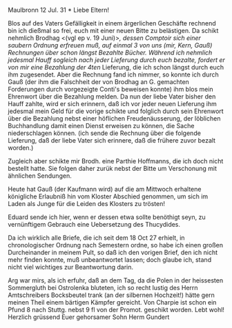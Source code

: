  Maulbronn 12 Jul. 31 <Dienstag>*
Liebe Eltern!

Blos auf des Vaters Gefälligkeit in einem ärgerlichen Geschäfte rechnend bin ich dießmal so frei, euch mit einer neuen Bitte zu belästigen. Da schikt nehmlich Brodhag <(vgl ep v. 19 Juni)>*, dessen Comptoir sich einer saubern Ordnung erfreuen muß, auf einmal 3 von uns (mir, Kern, Gauß) Rechnungen über schon längst Bezahlte Bücher. Während ich nehmlich jedesmal Hauff sogleich nach jeder Lieferung durch euch bezalte, fordert er von mir eine Bezahlung der 4ten* Lieferung, die ich schon längst durch euch ihm zugesendet. Aber die Rechnung fand ich nimmer, so konnte ich durch Gauß (der ihm die Falschheit der von Brodhag an G. gemachten Forderungen durch vorgezeigte Conti's beweisen konnte) ihm blos mein Ehrenwort über die Bezahlung melden. Da nun der liebe Vater bisher den Hauff zahlte, wird er sich erinnern, daß ich vor jeder neuen Lieferung ihm jedesmal mein Geld für die vorige schikte und folglich durch sein Ehrenwort über die Bezahlung nebst einer höflichen Freudenäusserung, der löblichen Buchhandlung damit einen Dienst erweisen zu können, die Sache niederschlagen können. (ich sende die Rechnung über die folgende Lieferung, daß der liebe Vater sich erinnere, daß die frühere zuvor bezalt worden.)

Zugleich aber schikte mir Brodh. eine Parthie Hoffmanns, die ich doch nicht bestellt hatte. Sie folgen daher zurük nebst der Bitte um Verschonung mit ähnlichen Sendungen.

Heute hat Gauß (der Kaufmann wird) auf die am Mittwoch erhaltene königliche Erlaubniß hin vom Kloster Abschied genommen, um sich im Laden als Junge für die Leiden des Klosters zu trösten!

Eduard sende ich hier, wenn er dessen etwa sollte benöthigt seyn, zu vernünftigem Gebrauch eine Uebersetzung des Thucydides.

Da ich wirklich alle Briefe, die ich seit dem 18 Oct 27 erhielt, in chronologischer Ordnung nach Semestern ordne, so habe ich einen großen Durcheinander in meinem Pult, so daß ich den vorigen Brief, den ich nicht mehr finden konnte, muß unbeantwortet lassen; doch glaube ich, stand nicht viel wichtiges zur Beantwortung darin.

Arg war mirs, als ich erfuhr, daß an dem Tag, da die Polen in der heissesten Sommergluth bei Ostrolenka bluteten, ich so recht lustig des Herrn Amtschreibers Bocksbeutel trank (an der silbernen Hochzeit!) hätte gern meinen Theil einem bärtigen Kämpfer gereicht. Von Charpie ist schon ein Pfund 8 nach Stuttg. nebst 9 fl von der Promot. geschikt worden. 
Lebt wohl!
 Herzlich grüssend
 Euer gehorsamer Sohn Herm Gundert
